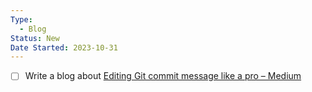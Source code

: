 ```yaml
---
Type:
  - Blog
Status: New
Date Started: 2023-10-31
---
```


- [ ] Write a blog about [Editing Git commit message like a pro – Medium](https://medium.com/p/e2e7b26036b9/edit)

